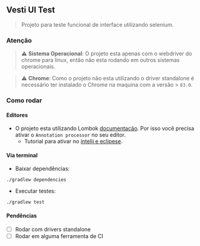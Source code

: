 ## Vesti UI Test

> Projeto para teste funcional de interface utilizando selenium.

### Atenção


> :warning: **Sistema Operacional**: O projeto esta apenas com o webdriver do chrome para linux, então não esta rodando em outros sistemas operacionais.

> :warning: **Chrome**: Como o projeto não esta utilizando o driver standalone é necessário ter instalado o Chrome na maquina com a versão > `83.0`. 

### Como rodar

#### Editores
- O projeto esta utilizando Lombok [documentação](https://projectlombok.org/). Por isso você precisa ativar o `Annotation processor` no seu editor.  
	- Tutorial para ativar no [intelij e eclipese](https://www.baeldung.com/lombok-ide).

#### Via terminal
- Baixar dependências:
```ssh 
./gradlew dependencies
```
- Executar testes:
```ssh 
./gradlew test
``` 

#### Pendências 
- [ ] Rodar com drivers standalone
- [ ] Rodar em alguma ferramenta de CI